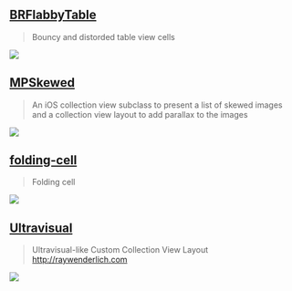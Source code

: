 [BRFlabbyTable](https://github.com/brocoo/BRFlabbyTable)
--
> Bouncy and distorded table view cells

![](https://camo.githubusercontent.com/be91b8bb8106725590a370646997ba1a83d7d387/687474703a2f2f692e696d6775722e636f6d2f466c3930724c6d2e706e67)

[MPSkewed](https://github.com/MP0w/MPSkewed)
--
> An iOS collection view subclass to present a list of skewed images and a collection view layout to add parallax to the images

![](https://github.com/MP0w/MPSkewed/raw/master/img/inaction2.gif)

[folding-cell](https://github.com/Ramotion/folding-cell)
--
> Folding cell

![](https://github.com/Ramotion/folding-cell/raw/master/Screenshots/folding-cell.gif)

[Ultravisual](https://github.com/micpringle/Ultravisual)
--
> Ultravisual-like Custom Collection View Layout http://raywenderlich.com

![](https://camo.githubusercontent.com/973a59211075b387f5225e4260f43b942c2fd052/68747470733a2f2f692e76696d656f63646e2e636f6d2f766964656f2f3531313836393936312e6a70673f6d773d393630266d683d373230)
